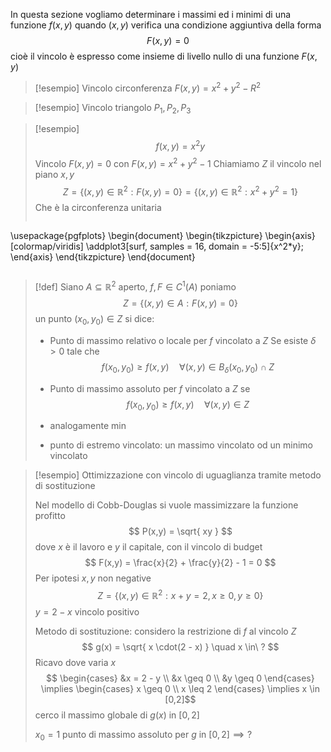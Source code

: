 In questa sezione vogliamo determinare i massimi ed i minimi di una funzione $f(x,y)$ quando $(x,y)$ verifica una condizione aggiuntiva della forma $$F(x,y) = 0$$
cioè il vincolo è espresso come insieme di livello nullo di una funzione $F(x,y)$

>[!esempio] Vincolo circonferenza $F(x,y) = x^2 + y^2 - R^2$

 >[!esempio] Vincolo triangolo $P_{1}, P_{2}, P_{3}$
 
 >[!esempio]
 >$$ f(x,y) = x^2 y $$
 >Vincolo $F(x,y) = 0$ con $F(x,y) = x^2 + y^2 - 1$
 >Chiamiamo $Z$ il vincolo nel piano $x,y$
 >$$Z = \{(x,y) \in \mathbb{R}^2 : F(x,y) = 0\} = \{(x,y) \in \mathbb{R}^2 : x ^2 + y^2 = 1\}$$ 
 >Che è la circonferenza unitaria
>
>```tikz
\usepackage{pgfplots}
\begin{document}
\begin{tikzpicture}
\begin{axis}[colormap/viridis]
\addplot3[surf, samples = 16, domain = -5:5]{x^2*y};
\end{axis}
\end{tikzpicture}
\end{document}
>```

>[!def]
>Siano $A \subseteq \mathbb{R} ^2$ aperto, $f, F \in C^1(A)$
>poniamo
> $$ Z = \{(x,y) \in A : F(x,y) = 0\} $$
> un punto $(x_{0},y_{0}) \in Z$ si dice:
> - Punto di massimo relativo o locale per $f$ vincolato a $Z$
> Se esiste $\delta > 0$ tale che
>  $$ f(x_{0},y_{0}) \geq f(x,y)\quad \forall (x,y) \in B_{\delta}(x_{0},y_{0}) \cap Z $$
>
> - Punto di massimo assoluto per $f$ vincolato a $Z$ se
>  $$ f(x_{0},y_{0}) \geq f(x,y)\quad \forall(x,y) \in Z $$
>
> - analogamente min
> - punto di estremo vincolato: un massimo vincolato od un minimo vincolato


>[!esempio] Ottimizzazione con vincolo di uguaglianza tramite metodo di sostituzione
>
>Nel modello di Cobb-Douglas si vuole massimizzare la funzione profitto
> $$ P(x,y) = \sqrt{ xy } $$
> dove $x$ è il lavoro e $y$ il capitale, con il vincolo di budget
>  $$ F(x,y) = \frac{x}{2} + \frac{y}{2} - 1 = 0 $$
>  Per ipotesi $x,y$ non negative
>$$ Z = \{(x,y) \in \mathbb{R}^2: x + y = 2, x \geq 0, y \geq 0\} $$
>$y = 2 - x$ vincolo positivo
>
>Metodo di sostituzione: considero la restrizione di $f$ al vincolo $Z$
> $$ g(x) = \sqrt{ x \cdot(2 - x) } \quad x \in\ ? $$
> Ricavo dove varia $x$
> $$ \begin{cases}
>&x = 2 - y \\
> &x \geq 0 \\
 &y \geq 0
\end{cases} \implies \begin{cases}
> x \geq 0 \\
x \leq 2
\end{cases} \implies x \in [0,2]$$
>cerco il massimo globale di $g(x)$ in $[0,2]$
>
> $x_{0} = 1$ punto di massimo assoluto per $g$ in $[0,2] \implies ?$
